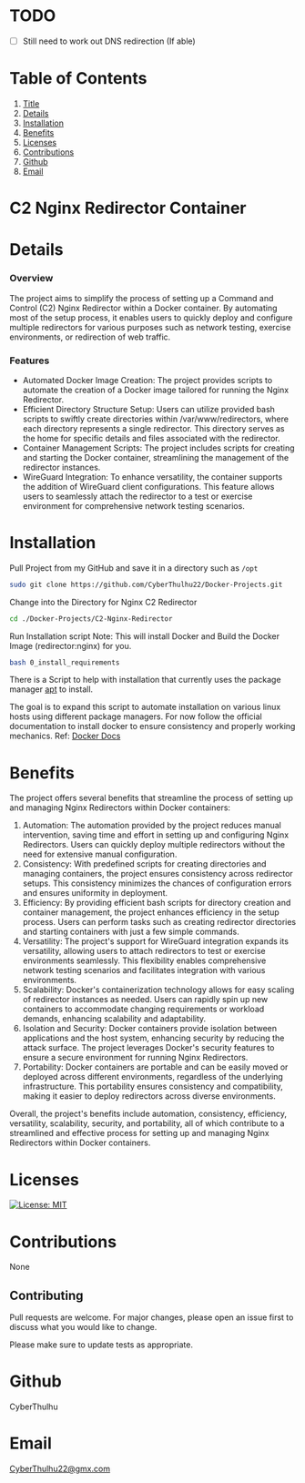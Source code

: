 # TODO

- [ ] Still need to work out DNS redirection (If able)

# Table of Contents

  1. [Title](#Title)
  2. [Details](#Details)
  3. [Installation](#Installation)
  4. [Benefits](#Benefits)
  5. [Licenses](#Licenses)
  6. [Contributions](#Contributions)
  7. [Github](#Github)
  8. [Email](#Email)
  
# C2 Nginx Redirector Container

# Details

### Overview

The project aims to simplify the process of setting up a Command and Control (C2) Nginx Redirector within a Docker container. By automating most of the setup process, it enables users to quickly deploy and configure multiple redirectors for various purposes such as network testing, exercise environments, or redirection of web traffic.

### Features

* Automated Docker Image Creation:
The project provides scripts to automate the creation of a Docker image tailored for running the Nginx Redirector.
* Efficient Directory Structure Setup: Users can utilize provided bash scripts to swiftly create directories within /var/www/redirectors, where each directory represents a single redirector. This directory serves as the home for specific details and files associated with the redirector.
* Container Management Scripts: The project includes scripts for creating and starting the Docker container, streamlining the management of the redirector instances.
* WireGuard Integration: To enhance versatility, the container supports the addition of WireGuard client configurations. This feature allows users to seamlessly attach the redirector to a test or exercise environment for comprehensive network testing scenarios.

# Installation
Pull Project from my GitHub and save it in a directory such as `/opt`
```bash
sudo git clone https://github.com/CyberThulhu22/Docker-Projects.git
```

Change into the Directory for Nginx C2 Redirector
```bash
cd ./Docker-Projects/C2-Nginx-Redirector
```

Run Installation script
Note: This will install Docker and Build the Docker Image (redirector:nginx) for you.
```bash
bash 0_install_requirements
```


There is a Script to help with installation that currently uses the package manager [apt](https://manpages.ubuntu.com/manpages/noble/en/man8/apt.8.html) to install.

The goal is to expand this script to automate installation on various linux hosts using different package managers. For now follow the official documentation to install docker to ensure consistency and properly working mechanics.
Ref: [Docker Docs](https://docs.docker.com/engine/install/)

# Benefits
The project offers several benefits that streamline the process of setting up and managing Nginx Redirectors within Docker containers:

1. Automation: The automation provided by the project reduces manual intervention, saving time and effort in setting up and configuring Nginx Redirectors. Users can quickly deploy multiple redirectors without the need for extensive manual configuration.
2. Consistency: With predefined scripts for creating directories and managing containers, the project ensures consistency across redirector setups. This consistency minimizes the chances of configuration errors and ensures uniformity in deployment.
3. Efficiency: By providing efficient bash scripts for directory creation and container management, the project enhances efficiency in the setup process. Users can perform tasks such as creating redirector directories and starting containers with just a few simple commands.
4. Versatility: The project's support for WireGuard integration expands its versatility, allowing users to attach redirectors to test or exercise environments seamlessly. This flexibility enables comprehensive network testing scenarios and facilitates integration with various environments.
5. Scalability: Docker's containerization technology allows for easy scaling of redirector instances as needed. Users can rapidly spin up new containers to accommodate changing requirements or workload demands, enhancing scalability and adaptability.
6. Isolation and Security: Docker containers provide isolation between applications and the host system, enhancing security by reducing the attack surface. The project leverages Docker's security features to ensure a secure environment for running Nginx Redirectors.
7. Portability: Docker containers are portable and can be easily moved or deployed across different environments, regardless of the underlying infrastructure. This portability ensures consistency and compatibility, making it easier to deploy redirectors across diverse environments.

Overall, the project's benefits include automation, consistency, efficiency, versatility, scalability, security, and portability, all of which contribute to a streamlined and effective process for setting up and managing Nginx Redirectors within Docker containers.

# Licenses
[![License: MIT](https://img.shields.io/badge/License-MIT-yellow.svg)](https://opensource.org/licenses/MIT)

# Contributions
None

## Contributing
Pull requests are welcome. For major changes, please open an issue first
to discuss what you would like to change.

Please make sure to update tests as appropriate.

# Github
CyberThulhu

# Email
CyberThulhu22@gmx.com
  

